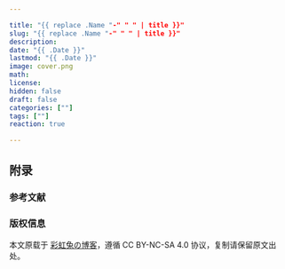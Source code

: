 ```yaml
---

title: "{{ replace .Name "-" " " | title }}"
slug: "{{ replace .Name "-" " " | title }}"
description: 
date: "{{ .Date }}"
lastmod: "{{ .Date }}"
image: cover.png
math: 
license: 
hidden: false
draft: false 
categories: [""]
tags: [""]
reaction: true

---
```

## 附录

### 参考文献

### 版权信息

本文原载于 [彩虹兔の博客](https://caihongtu.asia)，遵循 CC BY-NC-SA 4.0 协议，复制请保留原文出处。